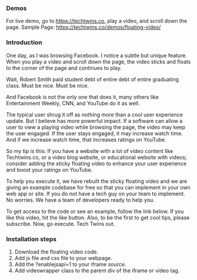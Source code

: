 
### Demos
For live demo, go to https://techtwins.co, play a video, and scroll down the page.
Sample Page: https://techtwins.co/demos/floating-video/

### Introduction

One day, as I was browsing  Facebook. I notice a subtle but unique feature. When you play a video and scroll down the page, the video sticks and floats to the corner of the page and continues to play.

Wait, Robert Smith paid student debt of entire debt of entire graduating class. Must be nice. Must be nice.

And Facebook is not the only one that does it, many others like Entertainment Weekly, CNN, and YouTube do it as well.

The typical user shrug it off as nothing more than a cool user experience update. But I believe has more powerful impact. If a software can allow a user to view a playing video while browsing the page, the video may keep the user engaged. If the user stays engaged, it may increase watch time. And if we increase watch time, that increases ratings on YouTube.

So my tip is this: If you have a website with a lot of video content like Techtwins.co, or a video blog website, or educational website with videos; consider adding the sticky floating video to enhance your user experience and boost your ratings on YouTube.

To help you execute it, we have rebuilt the sticky floating video and we are giving an example codebase for free so that you can implement in your own web app or site. If you do not have a tech guy on your team to implement. No worries. We have a team of developers ready to help you.

To get access to the code or see an example, follow the link below. If you like this video, hit the like button. Also, to be the first to get cool tips, please subscribe. Now, go execute. Tech Twins out.


### Installation steps

1. Download the floating video code.
2. Add js file and css file to your webpage.
3. Add the ?enablejsapi=1 to your iframe source.
4. Add videowrapper class to the parent div of the iframe or video tag.
